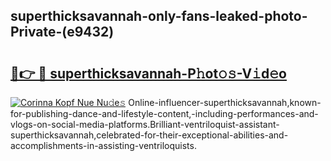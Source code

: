## superthicksavannah-only-fans​-leaked-photo​-Private-(e9432)


# <h2><a href="https://mediaupload.pro?title=superthicksavannah&ref=git">🔗👉 🔴 superthicksavannah-P𝚑ot𝚘𝚜-V𝚒d𝚎o</a></h2>

[![Corinna Kopf Nue Nu𝚍e𝚜](https://i.imgur.com/0qMVB7G.gif)](https://mediaupload.pro?title=superthicksavannah&ref=git)
Online-influencer-superthicksavannah,known-for-publishing-dance-and-lifestyle-content,-including-performances-and-vlogs-on-social-media-platforms.Brilliant-ventriloquist-assistant-superthicksavannah,celebrated-for-their-exceptional-abilities-and-accomplishments-in-assisting-ventriloquists.  